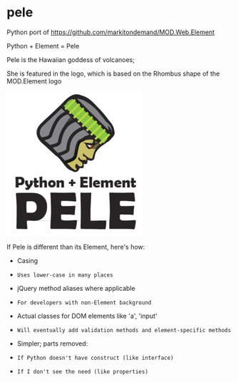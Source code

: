 pele
====

Python port of https://github.com/markitondemand/MOD.Web.Element

Python + Element = Pele

Pele is the Hawaiian goddess of volcanoes;

She is featured in the logo, which is based on the Rhombus shape of the MOD.Element logo

![Pele logo](/pele_logo.png "Pele logo")

If Pele is different than its Element, here's how:
*   Casing
  *     Uses lower-case in many places
*   jQuery method aliases where applicable 
  *     For developers with non-Element background
*   Actual classes for DOM elements like 'a', 'input'
  *     Will eventually add validation methods and element-specific methods
*   Simpler; parts removed:
  *     If Python doesn't have construct (like interface)
  *     If I don't see the need (like properties)
  
